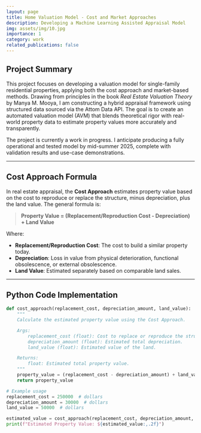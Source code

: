 ```yaml
---
layout: page
title: Home Valuation Model - Cost and Market Approaches
description: Developing a Machine Learning Assisted Appraisal Model
img: assets/img/10.jpg
importance: 1
category: work
related_publications: false
---
```


## Project Summary

This project focuses on developing a valuation model for single-family residential properties, applying both the cost approach and market-based methods. Drawing from principles in the book *Real Estate Valuation Theory* by Manya M. Mooya, I am constructing a hybrid appraisal framework using structured data sourced via the Attom Data API. The goal is to create an automated valuation model (AVM) that blends theoretical rigor with real-world property data to estimate property values more accurately and transparently.

The project is currently a work in progress. I anticipate producing a fully operational and tested model by mid-summer 2025, complete with validation results and use-case demonstrations.

---

## Cost Approach Formula

In real estate appraisal, the **Cost Approach** estimates property value based on the cost to reproduce or replace the structure, minus depreciation, plus the land value. The general formula is:

> **Property Value = (Replacement/Reproduction Cost - Depreciation) + Land Value**

Where:
- **Replacement/Reproduction Cost**: The cost to build a similar property today.
- **Depreciation**: Loss in value from physical deterioration, functional obsolescence, or external obsolescence.
- **Land Value**: Estimated separately based on comparable land sales.

---
## Python Code Implementation

```python
def cost_approach(replacement_cost, depreciation_amount, land_value):
    """
    Calculate the estimated property value using the Cost Approach.

    Args:
        replacement_cost (float): Cost to replace or reproduce the structure.
        depreciation_amount (float): Estimated total depreciation.
        land_value (float): Estimated value of the land.

    Returns:
        float: Estimated total property value.
    """
    property_value = (replacement_cost - depreciation_amount) + land_value
    return property_value

# Example usage
replacement_cost = 250000  # dollars
depreciation_amount = 30000  # dollars
land_value = 50000  # dollars

estimated_value = cost_approach(replacement_cost, depreciation_amount, land_value)
print(f"Estimated Property Value: ${estimated_value:,.2f}")
